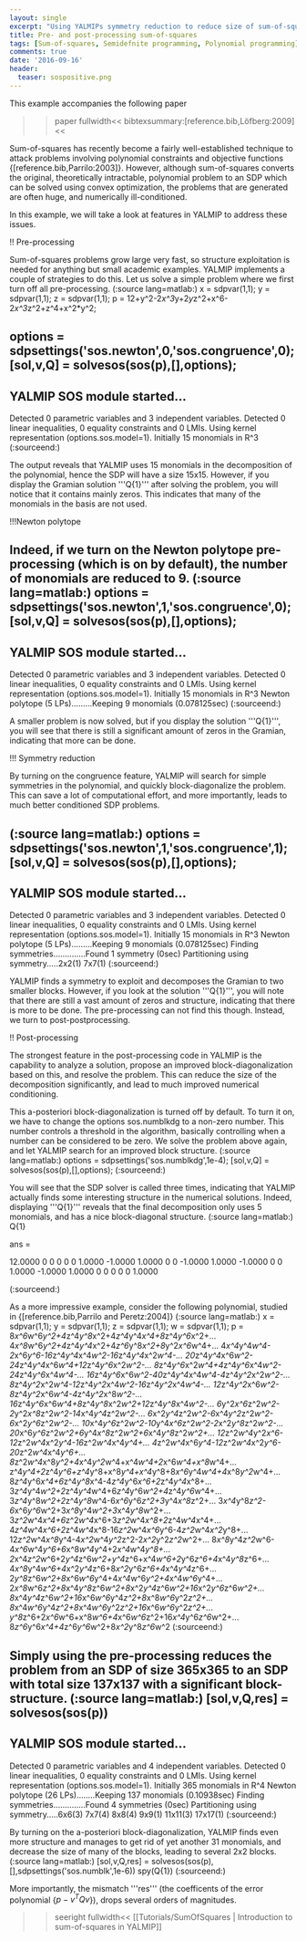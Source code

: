 ```yaml
---
layout: single
excerpt: "Using YALMIPs symmetry reduction to reduce size of sum-of-squares problems"
title: Pre- and post-processing sum-of-squares
tags: [Sum-of-squares, Semidefnite programming, Polynomial programming]
comments: true
date: '2016-09-16'
header:
  teaser: sospositive.png
---
```




This example accompanies the following paper

>>paper fullwidth<<
bibtexsummary:[reference.bib,Löfberg:2009]
>><<

Sum-of-squares has recently become a fairly well-established technique to attack problems involving polynomial constraints and objective functions {[reference.bib,Parrilo:2003]}. However, although sum-of-squares converts the original, theoretically intractable, polynomial problem to an SDP which can be solved using convex optimization, the problems that are generated are often huge, and numerically ill-conditioned.

In this example, we will take a look at features in YALMIP to address these issues.

!! Pre-processing

Sum-of-squares problems grow large very fast, so structure exploitation is needed for anything but small academic examples. YALMIP implements a couple of strategies to do this. Let us solve a simple problem where we first turn off all pre-processing.
(:source lang=matlab:)
x = sdpvar(1,1);
y = sdpvar(1,1);
z = sdpvar(1,1);
p = 12+y^2-2*x^3*y+2*y*z^2+x^6-2*x^3*z^2+z^4+x^2*y^2;

options = sdpsettings('sos.newton',0,'sos.congruence',0);
[sol,v,Q] = solvesos(sos(p),[],options);
-------------------------------------------------------------------------
YALMIP SOS module started...
-------------------------------------------------------------------------
Detected 0 parametric variables and 3 independent variables.
Detected 0 linear inequalities, 0 equality constraints and 0 LMIs.
Using kernel representation (options.sos.model=1).
Initially 15 monomials in R^3
(:sourceend:)

The output reveals that YALMIP uses 15 monomials in the decomposition of the polynomial, hence the SDP will have a size 15x15. However, if you display the Gramian solution '''Q{1}''' after solving the problem, you will notice that it contains mainly zeros. This indicates that many of the monomials in the basis are not used.

!!!Newton polytope

Indeed, if we turn on the Newton polytope pre-processing (which is on by default), the number of monomials are reduced to 9.
(:source lang=matlab:)
options = sdpsettings('sos.newton',1,'sos.congruence',0);
[sol,v,Q] = solvesos(sos(p),[],options);
-------------------------------------------------------------------------
YALMIP SOS module started...
-------------------------------------------------------------------------
Detected 0 parametric variables and 3 independent variables.
Detected 0 linear inequalities, 0 equality constraints and 0 LMIs.
Using kernel representation (options.sos.model=1).
Initially 15 monomials in R^3
Newton polytope (5 LPs).........Keeping 9 monomials (0.078125sec)
(:sourceend:)

A smaller problem is now solved, but if you display the solution '''Q{1}''', you will see that there is still a significant amount of zeros in the Gramian, indicating that more can be done. 

!!! Symmetry reduction

By turning on the congruence feature, YALMIP will search for simple symmetries in the polynomial, and quickly block-diagonalize the problem. This can save a lot of computational effort, and more importantly, leads to much better conditioned SDP problems.

(:source lang=matlab:)
options = sdpsettings('sos.newton',1,'sos.congruence',1);
[sol,v,Q] = solvesos(sos(p),[],options);
-------------------------------------------------------------------------
YALMIP SOS module started...
-------------------------------------------------------------------------
Detected 0 parametric variables and 3 independent variables.
Detected 0 linear inequalities, 0 equality constraints and 0 LMIs.
Using kernel representation (options.sos.model=1).
Initially 15 monomials in R^3
Newton polytope (5 LPs).........Keeping 9 monomials (0.078125sec)
Finding symmetries..............Found 1 symmetry  (0sec)
Partitioning using symmetry.....2x2(1) 7x7(1) 
(:sourceend:)

YALMIP finds a symmetry to exploit and decomposes the Gramian to two smaller blocks. However, if you look at the solution '''Q{1}''', you will note that there are still a vast amount of zeros and structure, indicating that there is more to be done. The pre-processing can not find this though. Instead, we turn to post-postprocessing.

!! Post-processing

The strongest feature in the post-processing code in YALMIP is the capability to analyze a solution, propose an improved block-diagonalization based on this, and resolve the problem. This can reduce the size of the decomposition significantly, and lead to much improved numerical conditioning.

This a-posteriori block-diagonalization is turned off by default. To turn it on, we have to change the options sos.numblkdg to a non-zero number. This number controls a threshold in the algorithm, basically controlling when a number can be considered to be zero. We solve the problem above again, and let YALMIP search for an improved block structure.
(:source lang=matlab:)
options = sdpsettings('sos.numblkdg',1e-4);
[sol,v,Q] = solvesos(sos(p),[],options);
(:sourceend:)

You will see that the SDP solver is called three times, indicating that YALMIP actually finds some interesting structure in the numerical solutions. Indeed, displaying '''Q{1}''' reveals that the final decomposition only uses 5 monomials, and has a nice block-diagonal structure.
(:source lang=matlab:)
 Q{1}

ans =

   12.0000         0         0         0         0
         0    1.0000   -1.0000    1.0000         0
         0   -1.0000    1.0000   -1.0000         0
         0    1.0000   -1.0000    1.0000         0
         0         0         0         0    1.0000

(:sourceend:)


As a more impressive example, consider the following polynomial, studied in {[reference.bib,Parrilo and Peretz:2004]}
(:source lang=matlab:)
x = sdpvar(1,1);
y = sdpvar(1,1);
z = sdpvar(1,1);
w = sdpvar(1,1);
p = 8*x^6*w^6*y^2+4*z^4*y^8*x^2+4*z^4*y^4*x^4+8*z^4*y^6*x^2+...
4*x^8*w^6*y^2+4*z^4*y^4*x^2+4*z^6*y^8*x^2+8*y^2*x^6*w^4+...
4*x^4*y^4*w^4-2*x^6*y^6-16*z^4*y^4*x^4*w^2-16*z^4*y^4*x^2*w^4-...
20*z^4*y^4*x^6*w^2-24*z^4*y^4*x^6*w^4+12*z^4*y^6*x^2*w^2-...
8*z^4*y^6*x^2*w^4+4*z^4*y^6*x^4*w^2-24*z^4*y^6*x^4*w^4-...
16*z^4*y^6*x^6*w^2-40*z^4*y^4*x^4*w^4-4*z^4*y^2*x^2*w^2-...
8*z^4*y^2*x^2*w^4-12*z^4*y^2*x^4*w^2-16*z^4*y^2*x^4*w^4-...
12*z^4*y^2*x^6*w^2-8*z^4*y^2*x^6*w^4-4*z^4*y^2*x^8*w^2-...
16*z^4*y^6*x^6*w^4+8*z^4*y^8*x^2*w^2+12*z^4*y^8*x^4*w^2-...
6*y^2*x^6*z^2*w^2-2*y^2*x^8*z^2*w^2-14*x^4*y^4*z^2*w^2-...
6*x^2*y^4*z^2*w^2-6*x^4*y^2*z^2*w^2-6*x^2*y^6*z^2*w^2-...
10*x^4*y^6*z^2*w^2-10*y^4*x^6*z^2*w^2-2*x^2*y^8*z^2*w^2-...
20*x^6*y^6*z^2*w^2+6*y^4*x^8*z^2*w^2+6*x^4*y^8*z^2*w^2+...
12*z^2*w^4*y^2*x^6-12*z^2*w^4*x^2*y^4-16*z^2*w^4*x^4*y^4+...
4*z^2*w^4*x^6*y^4-12*z^2*w^4*x^2*y^6-20*z^2*w^4*x^4*y^6+...
8*z^2*w^4*x^8*y^2+4*x^4*y^2*w^4+x^4*w^4+2*x^6*w^4+x^8*w^4+...
z^4*y^4+2*z^4*y^6+z^4*y^8+x^8*y^4+x^4*y^8+8*x^6*y^4*w^4+4*x^8*y^2*w^4+...
8*z^4*y^6*x^4+6*z^4*y^8*x^4-4*z^4*y^6*x^6+2*z^4*y^4*x^8+...
3*z^4*y^4*w^2+2*z^4*y^4*w^4+6*z^4*y^6*w^2+4*z^4*y^6*w^4+...
3*z^4*y^8*w^2+2*z^4*y^8*w^4-6*x^6*y^6*z^2+3*y^4*x^8*z^2+...
3*x^4*y^8*z^2-6*x^6*y^6*w^2+3*x^8*y^4*w^2+3*x^4*y^8*w^2+...
3*z^2*w^4*x^4+6*z^2*w^4*x^6+3*z^2*w^4*x^8+2*z^4*w^4*x^4+...
4*z^4*w^4*x^6+2*z^4*w^4*x^8-16*z^2*w^4*x^6*y^6-4*z^2*w^4*x^2*y^8+...
12*z^2*w^4*x^8*y^4-4*x^2*w^4*y^2*z^2-2*x^2*y^2*z^2*w^2+...
8*x^8*y^4*z^2*w^6-4*x^6*w^4*y^6+6*x^8*w^4*y^4+2*x^4*w^4*y^8+...
2*x^4*z^2*w^6+2*y^4*z^6*w^2+y^4*z^6+x^4*w^6+2*y^6*z^6+4*x^4*y^8*z^6+...
4*x^8*y^4*w^6+4*x^2*y^4*z^6+8*x^2*y^6*z^6+4*x^4*y^4*z^6+...
2*y^8*z^6*w^2+8*x^6*w^6*y^4+4*x^4*w^6*y^2+4*x^4*w^6*y^4+...
2*x^8*w^6*z^2+8*x^4*y^8*z^6*w^2+8*x^2*y^4*z^6*w^2+16*x^2*y^6*z^6*w^2+...
8*x^4*y^4*z^6*w^2+16*x^6*w^6*y^4*z^2+8*x^8*w^6*y^2*z^2+...
8*x^4*w^6*y^4*z^2+8*x^4*w^6*y^2*z^2+16*x^6*w^6*y^2*z^2+...
y^8*z^6+2*x^6*w^6+x^8*w^6+4*x^6*w^6*z^2+16*x^4*y^6*z^6*w^2+...
8*z^6*y^6*x^4+4*z^6*y^6*w^2+8*x^2*y^8*z^6*w^2
(:sourceend:)

Simply using the pre-processing reduces the problem from an SDP of size 365x365 to an SDP with total size 137x137 with a significant block-structure.
(:source lang=matlab:)
[sol,v,Q,res] = solvesos(sos(p))
-------------------------------------------------------------------------
YALMIP SOS module started...
-------------------------------------------------------------------------
Detected 0 parametric variables and 4 independent variables.
Detected 0 linear inequalities, 0 equality constraints and 0 LMIs.
Using kernel representation (options.sos.model=1).
Initially 365 monomials in R^4
Newton polytope (26 LPs)........Keeping 137 monomials (0.10938sec)
Finding symmetries..............Found 4 symmetries  (0sec)
Partitioning using symmetry.....6x6(3) 7x7(4) 8x8(4) 9x9(1) 11x11(3) 17x17(1) 
(:sourceend:)

By turning on the a-posteriori block-diagonalization, YALMIP finds even more structure and manages to get rid of yet another 31 monomials, and decrease the size of many of the blocks, leading to several 2x2 blocks.
(:source lang=matlab:)
[sol,v,Q,res] = solvesos(sos(p),[],sdpsettings('sos.numblk',1e-6))
spy(Q{1})
(:sourceend:)

More importantly, the mismatch '''res''' (the coefficents of the error polynomial {$p - v^TQv$}), drops several orders of magnitudes.

>>seeright  fullwidth<<
[[Tutorials/SumOfSquares | Introduction to sum-of-squares in YALMIP]]

